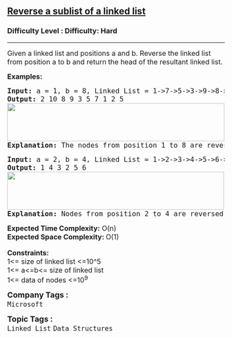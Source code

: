 <h2><a href="https://www.geeksforgeeks.org/problems/reverse-a-sublist-of-a-linked-list/1?page=5&category=Linked%20List&sortBy=submissions">Reverse a sublist of a linked list</a></h2><h3>Difficulty Level : Difficulty: Hard</h3><hr><div class="problems_problem_content__Xm_eO"><p><span style="font-size: 12pt;">Given a linked list and positions a and b. Reverse the linked list from position a to b and return the head of the resultant linked list.</span></p>
<p><span style="font-size: 12pt;"><strong>Examples:</strong></span></p>
<pre><span style="font-size: 12pt;"><strong>Input: </strong>a = 1, b = 8,<strong> </strong>Linked List = 1-&gt;7-&gt;5-&gt;3-&gt;9-&gt;8-&gt;10-&gt;2-&gt;2-&gt;5-&gt;NULL
<strong>Output:</strong> 2 10 8 9 3 5 7 1 2 5<br><img src="https://media.geeksforgeeks.org/img-practice/prod/addEditProblem/706396/Web/Other/blobid0_1722777839.png" width="503" height="88"><br><strong>Explanation: </strong>The nodes from position 1 to 8 are reversed, resulting in 2 10 8 9 3 5 7 1 2 5.
</span></pre>
<pre><span style="font-size: 12pt;"><strong>Input: </strong>a = 2, b = 4,<strong> </strong>Linked List = 1-&gt;2-&gt;3-&gt;4-&gt;5-&gt;6-&gt;NULL
<strong>Output:</strong> 1 4 3 2 5 6<br><img src="https://media.geeksforgeeks.org/img-practice/prod/addEditProblem/706396/Web/Other/blobid1_1722777850.png" width="502" height="88"><br><strong>Explanation: </strong>Nodes from position 2 to 4 are reversed resulting in 1 4 3 2 5 6.</span></pre>
<div><span style="font-size: 12pt;"><strong>Expected Time Complexity:</strong> O(n)</span></div>
<div><span style="font-size: 12pt;"><strong>Expected Space </strong><strong style="font-family: -apple-system, BlinkMacSystemFont, 'Segoe UI', Roboto, Oxygen, Ubuntu, Cantarell, 'Open Sans', 'Helvetica Neue', sans-serif;">Complexity</strong><strong style="font-family: -apple-system, BlinkMacSystemFont, 'Segoe UI', Roboto, Oxygen, Ubuntu, Cantarell, 'Open Sans', 'Helvetica Neue', sans-serif;">: </strong><span style="font-family: -apple-system, BlinkMacSystemFont, 'Segoe UI', Roboto, Oxygen, Ubuntu, Cantarell, 'Open Sans', 'Helvetica Neue', sans-serif;">O(1)</span></span></div>
<div>&nbsp;</div>
<div><span style="font-size: 12pt;"><strong>Constraints:</strong></span></div>
<div><span style="font-size: 12pt;">1&lt;= size of linked list &lt;=10^5</span></div>
<div><span style="font-size: 12pt;">1&lt;= a&lt;=b&lt;= size of linked list</span></div>
<div><span style="font-size: 12pt;">1&lt;= data of nodes &lt;=10<sup>9</sup></span></div></div><p><span style=font-size:18px><strong>Company Tags : </strong><br><code>Microsoft</code>&nbsp;<br><p><span style=font-size:18px><strong>Topic Tags : </strong><br><code>Linked List</code>&nbsp;<code>Data Structures</code>&nbsp;